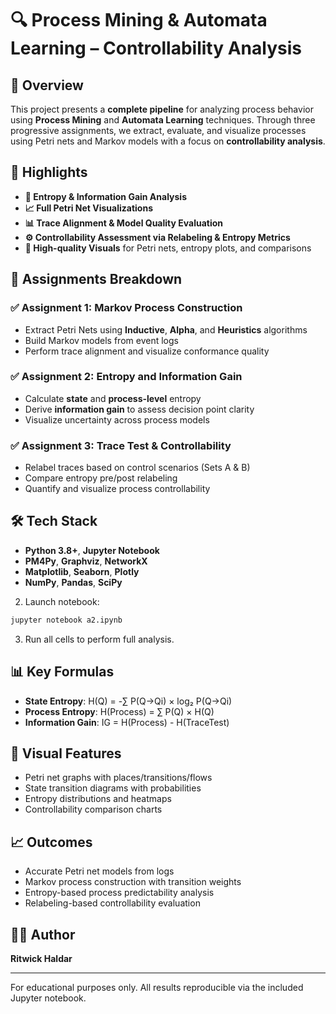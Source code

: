# 🔍 Process Mining & Automata Learning – Controllability Analysis

## 📘 Overview

This project presents a **complete pipeline** for analyzing process behavior using **Process Mining** and **Automata Learning** techniques. Through three progressive assignments, we extract, evaluate, and visualize processes using Petri nets and Markov models with a focus on **controllability analysis**.

## 🚀 Highlights

- **🧠 Entropy & Information Gain Analysis**
- **📈 Full Petri Net Visualizations**
- **📊 Trace Alignment & Model Quality Evaluation**
- **⚙️ Controllability Assessment via Relabeling & Entropy Metrics**
- **🎨 High-quality Visuals** for Petri nets, entropy plots, and comparisons

## 📂 Assignments Breakdown

### ✅ Assignment 1: Markov Process Construction
- Extract Petri Nets using **Inductive**, **Alpha**, and **Heuristics** algorithms
- Build Markov models from event logs
- Perform trace alignment and visualize conformance quality

### ✅ Assignment 2: Entropy and Information Gain
- Calculate **state** and **process-level** entropy
- Derive **information gain** to assess decision point clarity
- Visualize uncertainty across process models

### ✅ Assignment 3: Trace Test & Controllability
- Relabel traces based on control scenarios (Sets A & B)
- Compare entropy pre/post relabeling
- Quantify and visualize process controllability

## 🛠️ Tech Stack

- **Python 3.8+**, **Jupyter Notebook**
- **PM4Py**, **Graphviz**, **NetworkX**
- **Matplotlib**, **Seaborn**, **Plotly**
- **NumPy**, **Pandas**, **SciPy**


2. Launch notebook:
```bash
jupyter notebook a2.ipynb
```

3. Run all cells to perform full analysis.

## 📊 Key Formulas

- **State Entropy**: H(Q) = -∑ P(Q→Qi) × log₂ P(Q→Qi)  
- **Process Entropy**: H(Process) = ∑ P(Q) × H(Q)  
- **Information Gain**: IG = H(Process) - H(TraceTest)

## 🎨 Visual Features

- Petri net graphs with places/transitions/flows
- State transition diagrams with probabilities
- Entropy distributions and heatmaps
- Controllability comparison charts

## 📈 Outcomes

- Accurate Petri net models from logs
- Markov process construction with transition weights
- Entropy-based process predictability analysis
- Relabeling-based controllability evaluation

## 👨‍🎓 Author

**Ritwick Haldar**

---

For educational purposes only. All results reproducible via the included Jupyter notebook.
